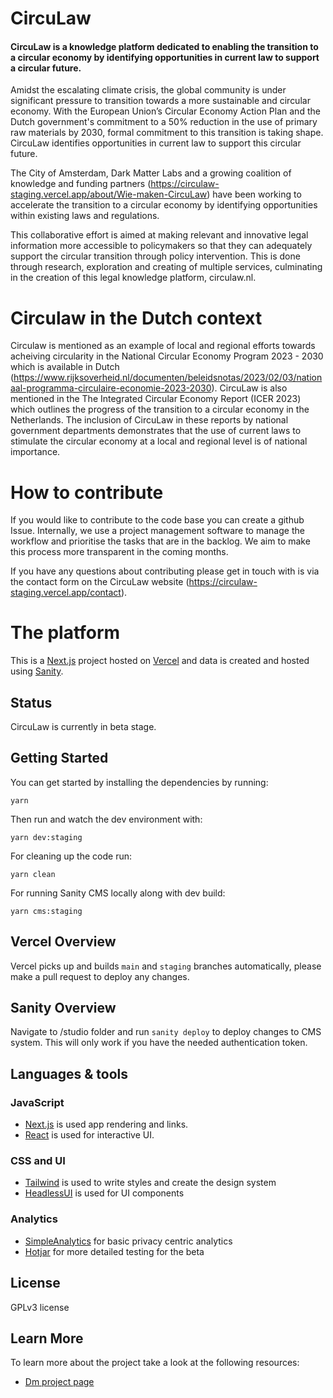 # CircuLaw

#### CircuLaw is a knowledge platform dedicated to enabling the transition to a circular economy by identifying opportunities in current law to support a circular future.

Amidst the escalating climate crisis, the global community is under significant pressure to transition towards a more sustainable and circular economy. With the European Union’s Circular Economy Action Plan and the Dutch government's commitment to a 50% reduction in the use of primary raw materials by 2030, formal commitment to this transition is taking shape. CircuLaw identifies opportunities in current law to support this circular future.

The City of Amsterdam, Dark Matter Labs and a growing coalition of knowledge and funding partners (https://circulaw-staging.vercel.app/about/Wie-maken-CircuLaw) have been working to accelerate the transition to a circular economy by identifying opportunities within existing laws and regulations.

This collaborative effort is aimed at making relevant and innovative legal information more accessible to policymakers so that they can adequately support the circular transition through policy intervention. This is done through research, exploration and creating of multiple services, culminating in the creation of this legal knowledge platform, circulaw.nl.

# Circulaw in the Dutch context
Circulaw is mentioned as an example of local and regional efforts towards acheiving circularity in the National Circular Economy Program 2023 - 2030 which is available in Dutch (https://www.rijksoverheid.nl/documenten/beleidsnotas/2023/02/03/nationaal-programma-circulaire-economie-2023-2030). CircuLaw is also mentioned in the The Integrated Circular Economy Report (ICER 2023) which outlines the progress of the transition to a circular economy in the Netherlands. The inclusion of CircuLaw in these reports by national government departments demonstrates that the use of current laws to stimulate the circular economy at a local and regional level is of national importance. 

# How to contribute
If you would like to contribute to the code base you can create a github Issue. Internally, we use a project management software to manage the workflow and prioritise the tasks that are in the backlog. We aim to make this process more transparent in the coming months. 

If you have any questions about contributing please get in touch with is via the contact form on the CircuLaw website (https://circulaw-staging.vercel.app/contact).

# The platform

This is a [Next.js](https://nextjs.org/) project hosted on [Vercel](https://vercel.com) and data is created and hosted using [Sanity](https://www.sanity.io/).

## Status

CircuLaw is currently in beta stage. 

## Getting Started

You can get started by installing the dependencies by running:

```
yarn
```

Then run and watch the dev environment with:

```
yarn dev:staging
```

For cleaning up the code run:

```
yarn clean
```

For running Sanity CMS locally along with dev build:

```
yarn cms:staging
```

## Vercel Overview

Vercel picks up and builds `main` and `staging` branches automatically, please make a pull request to deploy any changes.

## Sanity Overview

Navigate to /studio folder and run `sanity deploy` to deploy changes to CMS system. This will only work if you have the needed authentication token.


## Languages & tools

### JavaScript

- [Next.js](https://nextjs.org) is used app rendering and links.
- [React](http://facebook.github.io/react) is used for interactive UI.

### CSS and UI

- [Tailwind](https://tailwindui.com/) is used to write styles and create the design system
- [HeadlessUI](https://headlessui.com/) is used for UI components

### Analytics

- [SimpleAnalytics](https://www.simpleanalytics.com/) for basic privacy centric analytics
- [Hotjar](https://www.hotjar.com/) for more detailed testing for the beta

## License

GPLv3 license

## Learn More

To learn more about the project take a look at the following resources:

- [Dm project page](https://darkmatterlabs.org/CircuLaw)
